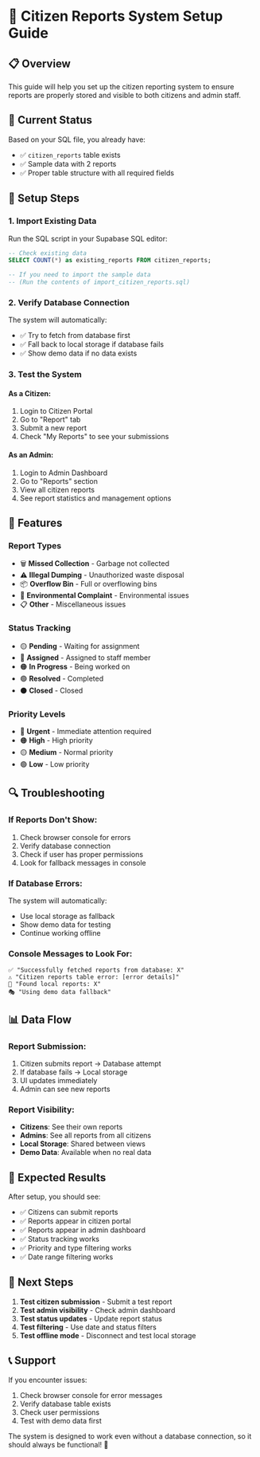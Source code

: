 # 🚨 Citizen Reports System Setup Guide

## 📋 Overview
This guide will help you set up the citizen reporting system to ensure reports are properly stored and visible to both citizens and admin staff.

## 🎯 Current Status
Based on your SQL file, you already have:
- ✅ `citizen_reports` table exists
- ✅ Sample data with 2 reports
- ✅ Proper table structure with all required fields

## 🔧 Setup Steps

### 1. **Import Existing Data**
Run the SQL script in your Supabase SQL editor:

```sql
-- Check existing data
SELECT COUNT(*) as existing_reports FROM citizen_reports;

-- If you need to import the sample data
-- (Run the contents of import_citizen_reports.sql)
```

### 2. **Verify Database Connection**
The system will automatically:
- ✅ Try to fetch from database first
- ✅ Fall back to local storage if database fails
- ✅ Show demo data if no data exists

### 3. **Test the System**

#### **As a Citizen:**
1. Login to Citizen Portal
2. Go to "Report" tab
3. Submit a new report
4. Check "My Reports" to see your submissions

#### **As an Admin:**
1. Login to Admin Dashboard
2. Go to "Reports" section
3. View all citizen reports
4. See report statistics and management options

## 🎨 Features

### **Report Types**
- 🗑️ **Missed Collection** - Garbage not collected
- ⚠️ **Illegal Dumping** - Unauthorized waste disposal  
- 📦 **Overflow Bin** - Full or overflowing bins
- 🌱 **Environmental Complaint** - Environmental issues
- 📋 **Other** - Miscellaneous issues

### **Status Tracking**
- 🟡 **Pending** - Waiting for assignment
- 🔵 **Assigned** - Assigned to staff member
- 🟠 **In Progress** - Being worked on
- 🟢 **Resolved** - Completed
- ⚫ **Closed** - Closed

### **Priority Levels**
- 🔴 **Urgent** - Immediate attention required
- 🟠 **High** - High priority
- 🟡 **Medium** - Normal priority
- 🟢 **Low** - Low priority

## 🔍 Troubleshooting

### **If Reports Don't Show:**
1. Check browser console for errors
2. Verify database connection
3. Check if user has proper permissions
4. Look for fallback messages in console

### **If Database Errors:**
The system will automatically:
- Use local storage as fallback
- Show demo data for testing
- Continue working offline

### **Console Messages to Look For:**
```
✅ "Successfully fetched reports from database: X"
⚠️ "Citizen reports table error: [error details]"
📱 "Found local reports: X"
🎭 "Using demo data fallback"
```

## 📊 Data Flow

### **Report Submission:**
1. Citizen submits report → Database attempt
2. If database fails → Local storage
3. UI updates immediately
4. Admin can see new reports

### **Report Visibility:**
- **Citizens**: See their own reports
- **Admins**: See all reports from all citizens
- **Local Storage**: Shared between views
- **Demo Data**: Available when no real data

## 🎯 Expected Results

After setup, you should see:
- ✅ Citizens can submit reports
- ✅ Reports appear in citizen portal
- ✅ Reports appear in admin dashboard
- ✅ Status tracking works
- ✅ Priority and type filtering works
- ✅ Date range filtering works

## 🚀 Next Steps

1. **Test citizen submission** - Submit a test report
2. **Test admin visibility** - Check admin dashboard
3. **Test status updates** - Update report status
4. **Test filtering** - Use date and status filters
5. **Test offline mode** - Disconnect and test local storage

## 📞 Support

If you encounter issues:
1. Check browser console for error messages
2. Verify database table exists
3. Check user permissions
4. Test with demo data first

The system is designed to work even without a database connection, so it should always be functional! 🎉
